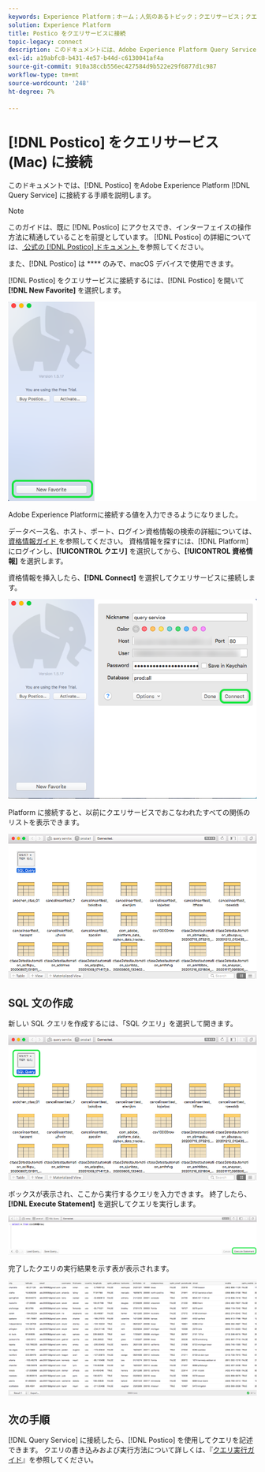 ```yaml
---
keywords: Experience Platform；ホーム；人気のあるトピック；クエリサービス；クエリサービス；ポスティコ；Postico；クエリサービスへの接続；
solution: Experience Platform
title: Postico をクエリサービスに接続
topic-legacy: connect
description: このドキュメントには、Adobe Experience Platform Query Service 用のバックアップクライアント Postico をインストールするためのリンクが含まれています。
exl-id: a19abfc8-b431-4e57-b44d-c6130041af4a
source-git-commit: 910a38ccb556ec427584d9b522e29f6877d1c987
workflow-type: tm+mt
source-wordcount: '248'
ht-degree: 7%

---
```


# [!DNL Postico] をクエリサービス (Mac) に接続

このドキュメントでは、[!DNL Postico] をAdobe Experience Platform [!DNL Query Service] に接続する手順を説明します。

>[!NOTE]
>
> このガイドは、既に [!DNL Postico] にアクセスでき、インターフェイスの操作方法に精通していることを前提としています。 [!DNL Postico] の詳細については、[ 公式の  [!DNL Postico]  ドキュメント ](https://eggerapps.at/postico/docs) を参照してください。
> 
> また、[!DNL Postico] は **** のみで、macOS デバイスで使用できます。

[!DNL Postico] をクエリサービスに接続するには、[!DNL Postico] を開いて **[!DNL New Favorite]** を選択します。

![](../images/clients/postico/open-postico.png)

Adobe Experience Platformに接続する値を入力できるようになりました。

データベース名、ホスト、ポート、ログイン資格情報の検索の詳細については、[ 資格情報ガイド ](../ui/credentials.md) を参照してください。 資格情報を探すには、[!DNL Platform] にログインし、**[!UICONTROL クエリ]** を選択してから、**[!UICONTROL 資格情報]** を選択します。

資格情報を挿入したら、**[!DNL Connect]** を選択してクエリサービスに接続します。

![](../images/clients/postico/authentication-details.png)

Platform に接続すると、以前にクエリサービスでおこなわれたすべての関係のリストを表示できます。

![](../images/clients/postico/show-queries.png)

## SQL 文の作成

新しい SQL クエリを作成するには、「SQL クエリ」を選択して開きます。

![](../images/clients/postico/create-query.png)

ボックスが表示され、ここから実行するクエリを入力できます。 終了したら、**[!DNL Execute Statement]** を選択してクエリを実行します。

![](../images/clients/postico/run-statement.png)

完了したクエリの実行結果を示す表が表示されます。

![](../images/clients/postico/query-results.png)

## 次の手順

[!DNL Query Service] に接続したら、[!DNL Postico] を使用してクエリを記述できます。 クエリの書き込みおよび実行方法について詳しくは、『[クエリ実行ガイド](../best-practices/writing-queries.md)』を参照してください。

